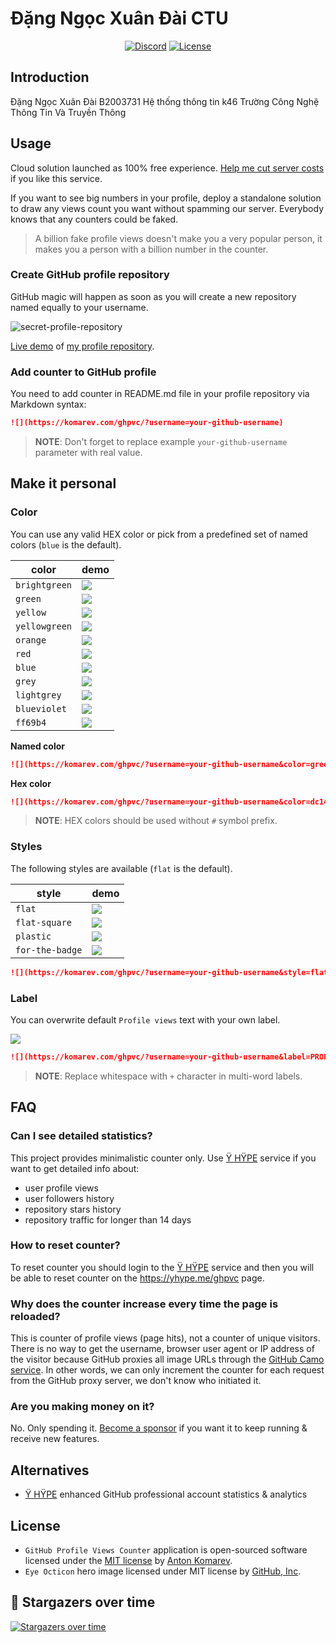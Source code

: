 # Đặng Ngọc Xuân Đài CTU

<p align="center">
<a href="https://discord.gg/geJF43E"><img src="https://img.shields.io/static/v1?logo=discord&label=&message=Discord&color=36393f&style=flat-square" alt="Discord"></a>
<a href="https://github.com/antonkomarev/github-profile-views-counter/blob/master/LICENSE"><img src="https://img.shields.io/github/license/antonkomarev/github-profile-views-counter.svg?style=flat-square" alt="License"></a>
</p>

## Introduction
Đặng Ngọc Xuân Đài
B2003731
Hệ thống thông tin k46
Trường Công Nghệ Thông Tin Và Truyền Thông

## Usage

Cloud solution launched as 100% free experience. [Help me cut server costs] if you like this service.

If you want to see big numbers in your profile, deploy a standalone solution to draw any views count you want
without spamming our server. Everybody knows that any counters could be faked.

> A billion fake profile views doesn't make you a very popular person, it makes you a person with a billion number in the counter.

### Create GitHub profile repository

GitHub magic will happen as soon as you will create a new repository named equally to your username.

![secret-profile-repository](https://user-images.githubusercontent.com/1849174/87852702-f24acb80-c90c-11ea-8247-90ae7de0954d.png)

[Live demo] of [my profile repository].

### Add counter to GitHub profile

You need to add counter in README.md file in your profile repository via Markdown syntax:

```markdown
![](https://komarev.com/ghpvc/?username=your-github-username)
```

> **NOTE**: Don't forget to replace example `your-github-username` parameter with real value.

## Make it personal

### Color

You can use any valid HEX color or pick from a predefined set of named colors (`blue` is the default).

| color | demo |
| ----- | ---- |
| `brightgreen` | ![](https://img.shields.io/static/v1?label=Profile+views&message=1234567890&color=brightgreen) |
| `green` | ![](https://img.shields.io/static/v1?label=Profile+views&message=1234567890&color=green) |
| `yellow` | ![](https://img.shields.io/static/v1?label=Profile+views&message=1234567890&color=yellow) |
| `yellowgreen` | ![](https://img.shields.io/static/v1?label=Profile+views&message=1234567890&color=yellowgreen) |
| `orange` | ![](https://img.shields.io/static/v1?label=Profile+views&message=1234567890&color=orange) |
| `red` | ![](https://img.shields.io/static/v1?label=Profile+views&message=1234567890&color=red) |
| `blue` | ![](https://img.shields.io/static/v1?label=Profile+views&message=1234567890&color=blue) |
| `grey` | ![](https://img.shields.io/static/v1?label=Profile+views&message=1234567890&color=grey) |
| `lightgrey` | ![](https://img.shields.io/static/v1?label=Profile+views&message=1234567890&color=lightgrey) |
| `blueviolet` | ![](https://img.shields.io/static/v1?label=Profile+views&message=1234567890&color=blueviolet) |
| `ff69b4` | ![](https://img.shields.io/static/v1?label=Profile+views&message=1234567890&color=ff69b4) |

**Named color**

```markdown
![](https://komarev.com/ghpvc/?username=your-github-username&color=green)
```

**Hex color**

```markdown
![](https://komarev.com/ghpvc/?username=your-github-username&color=dc143c)
```

> **NOTE**: HEX colors should be used without `#` symbol prefix.

### Styles

The following styles are available (`flat` is the default).

| style | demo |
| ----- | ---- |
| `flat` | ![](https://img.shields.io/static/v1?label=Profile+views&message=1234567890&color=007ec6&style=flat) |
| `flat-square` | ![](https://img.shields.io/static/v1?label=Profile+views&message=1234567890&color=007ec6&style=flat-square) |
| `plastic` | ![](https://img.shields.io/static/v1?label=Profile+views&message=1234567890&color=007ec6&style=plastic) |
| `for-the-badge` | ![](https://img.shields.io/static/v1?label=Profile+views&message=1234567890&color=007ec6&style=for-the-badge) |

```markdown
![](https://komarev.com/ghpvc/?username=your-github-username&style=flat-square)
```

### Label

You can overwrite default `Profile views` text with your own label.

![](https://img.shields.io/static/v1?label=PROFILE+VIEWS&message=1234567890&color=007ec6)

```markdown
![](https://komarev.com/ghpvc/?username=your-github-username&label=PROFILE+VIEWS)
```

> **NOTE**: Replace whitespace with `+` character in multi-word labels.

## FAQ

### Can I see detailed statistics?

This project provides minimalistic counter only. Use [Ÿ HŸPE] service if you want to get detailed info about:
- user profile views
- user followers history
- repository stars history
- repository traffic for longer than 14 days

### How to reset counter?

To reset counter you should login to the [Ÿ HŸPE] service and then you will be able to reset counter on the https://yhype.me/ghpvc page.

### Why does the counter increase every time the page is reloaded?

This is counter of profile views (page hits), not a counter of unique visitors.
There is no way to get the username, browser user agent or IP address of the visitor because
GitHub proxies all image URLs through the [GitHub Camo service].
In other words, we can only increment the counter for each request from the GitHub proxy server,
we don't know who initiated it.

### Are you making money on it?

No. Only spending it. [Become a sponsor] if you want it to keep running & receive new features.

## Alternatives

- [Ÿ HŸPE] enhanced GitHub professional account statistics & analytics

## License

- `GitHub Profile Views Counter` application is open-sourced software licensed under the [MIT license](LICENSE) by [Anton Komarev].
- `Eye Octicon` hero image licensed under MIT license by [GitHub, Inc].

## 🌟 Stargazers over time

[![Stargazers over time](https://chart.yhype.me/github/repository-star/v1/MDEwOlJlcG9zaXRvcnkyNzg5Mjk4Njc=.svg)](https://yhype.me?utm_source=github&utm_medium=antonkomarev-github-profile-views-counter&utm_content=chart-repository-star-cumulative)

[Anton Komarev]: https://komarev.com
[GitHub, Inc]: https://github.com
[Live demo]: https://github.com/antonkomarev
[my profile repository]: https://github.com/antonkomarev/antonkomarev
[Help me cut server costs]: https://paypal.me/antonkomarev
[Become a sponsor]: https://paypal.me/antonkomarev
[GitHub Camo service]: https://github.blog/2010-11-13-sidejack-prevention-phase-3-ssl-proxied-assets/
[Ÿ HŸPE]: https://yhype.me
